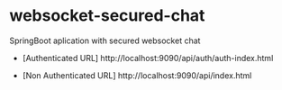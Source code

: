 # websocket-secured-chat
SpringBoot aplication with secured websocket chat

* [Authenticated URL] http://localhost:9090/api/auth/auth-index.html

* [Non Authenticated URL] http://localhost:9090/api/index.html